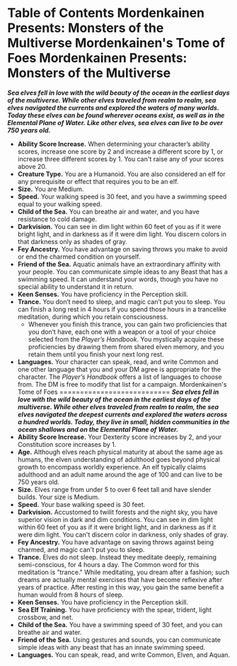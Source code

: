 Table of Contents
Mordenkainen Presents: Monsters of the Multiverse
Mordenkainen's Tome of Foes
Mordenkainen Presents: Monsters of the Multiverse
=================================================
***Sea elves fell in love with the wild beauty of the ocean in the earliest days of the multiverse. While other elves traveled from realm to realm, sea elves navigated the currents and explored the waters of many worlds. Today these elves can be found wherever oceans exist, as well as in the Elemental Plane of Water.***
***Like other elves, sea elves can live to be over 750 years old.***
* **Ability Score Increase.** When determining your character’s ability scores, increase one score by 2 and increase a different score by 1, or increase three different scores by 1. You can't raise any of your scores above 20.
* **Creature Type.** You are a Humanoid. You are also considered an elf for any prerequisite or effect that requires you to be an elf.
* **Size.** You are Medium.
* **Speed.** Your walking speed is 30 feet, and you have a swimming speed equal to your walking speed.
* **Child of the Sea.** You can breathe air and water, and you have resistance to cold damage.
* **Darkvision.** You can see in dim light within 60 feet of you as if it were bright light, and in darkness as if it were dim light. You discern colors in that darkness only as shades of gray.
* **Fey Ancestry.** You have advantage on saving throws you make to avoid or end the charmed condition on yourself.
* **Friend of the Sea.** Aquatic animals have an extraordinary affinity with your people. You can communicate simple ideas to any Beast that has a swimming speed. It can understand your words, though you have no special ability to understand it in return.
* **Keen Senses.** You have proficiency in the Perception skill.
* **Trance.** You don’t need to sleep, and magic can’t put you to sleep. You can finish a long rest in 4 hours if you spend those hours in a trancelike meditation, during which you retain consciousness.
	+ Whenever you finish this trance, you can gain two proficiencies that you don’t have, each one with a weapon or a tool of your choice selected from the *Player’s Handbook*. You mystically acquire these proficiencies by drawing them from shared elven memory, and you retain them until you finish your next long rest.
* **Languages.** Your character can speak, read, and write Common and one other language that you and your DM agree is appropriate for the character. The *Player’s Handbook* offers a list of languages to choose from. The DM is free to modify that list for a campaign.
Mordenkainen's Tome of Foes
===========================
***Sea elves fell in love with the wild beauty of the ocean in the earliest days of the multiverse. While other elves traveled from realm to realm, the sea elves navigated the deepest currents and explored the waters across a hundred worlds. Today, they live in small, hidden communities in the ocean shallows and on the Elemental Plane of Water.***
* **Ability Score Increase.** Your Dexterity score increases by 2, and your Constitution score increases by 1.
* **Age.** Although elves reach physical maturity at about the same age as humans, the elven understanding of adulthood goes beyond physical growth to encompass worldly experience. An elf typically claims adulthood and an adult name around the age of 100 and can live to be 750 years old.
* **Size.** Elves range from under 5 to over 6 feet tall and have slender builds. Your size is Medium.
* **Speed.** Your base walking speed is 30 feet.
* **Darkvision.** Accustomed to twilit forests and the night sky, you have superior vision in dark and dim conditions. You can see in dim light within 60 feet of you as if it were bright light, and in darkness as if it were dim light. You can't discern color in darkness, only shades of gray.
* **Fey Ancestry.** You have advantage on saving throws against being charmed, and magic can't put you to sleep.
* **Trance.** Elves do not sleep. Instead they meditate deeply, remaining semi-conscious, for 4 hours a day. The Common word for this meditation is "trance." While meditating, you dream after a fashion; such dreams are actually mental exercises that have become reflexive after years of practice. After resting in this way, you gain the same benefit a human would from 8 hours of sleep.
* **Keen Senses.** You have proficiency in the Perception skill.
* **Sea Elf Training.** You have proficiency with the spear, trident, light crossbow, and net.
* **Child of the Sea.** You have a swimming speed of 30 feet, and you can breathe air and water.
* **Friend of the Sea.** Using gestures and sounds, you can communicate simple ideas with any beast that has an innate swimming speed.
* **Languages.** You can speak, read, and write Common, Elven, and Aquan.